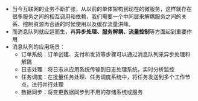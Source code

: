 * 当今互联网的业务不断扩张，从以前的单体架构到现在的微服务，这样就存在很多服务之间的相互调用和依赖，我们需要一个中间层来解耦服务之间的关系、控制资源再合适的时候使用以及缓存流量洪峰。
* 而消息队列就应运而生，再**异步处理、服务解耦、流量控制**等方面起到重要作用
* 消息队列的应用场景：
	* 订单系统：订单创建、支付和发货等步骤可以通过消息队列来异步处理和解耦
	* 日志处理：将日志从应用系统传输到日志处理系统，实时分析监控
	* 任务调度：在批量任务处理、任务调度系统中，将任务发送到多个工作节点，进行并行处理
	* 数据同步：将变更数据同步到不用的存储系统或服务